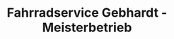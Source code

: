 ---
title: "Fahrradservice Gebhardt - Meisterbetrieb"
url: /teningen/fahrradservice-gebhardt-meisterbetrieb/
shop: Fahrrad
---
